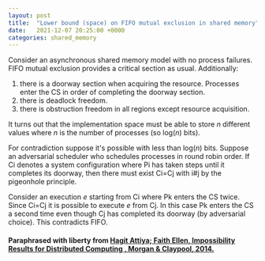 ```yaml
---
layout: post
title:  "Lower bound (space) on FIFO mutual exclusion in shared memory"
date:   2021-12-07 20:25:00 +0000
categories: shared_memory
---
```


Consider an asynchronous shared memory model with no process failures. FIFO mutual exclusion provides a critical section as usual. Additionally:

1. there is a doorway section when acquiring the resource. Processes enter the CS in order of completing the doorway section.
2. there is deadlock freedom.
3. there is obstruction freedom in all regions except resource acquisition.

It turns out that the implementation space must be able to store _n_ different values where _n_ is the number of processes (so log(_n_) bits).

For contradiction suppose it's possible with less than log(_n_) bits. Suppose an adversarial scheduler who schedules processes in round robin order. If Ci denotes a system configuration where Pi has taken steps until it completes its doorway, then there must exist Ci=Cj with i#j by the pigeonhole principle.

Consider an execution _e_ starting from Ci where Pk enters the CS twice. Since Ci=Cj it is possible to execute _e_ from Cj. In this case Pk enters the CS a second time even though Cj has completed its doorway (by adversarial choice). This contradicts FIFO.

#### Paraphrased with liberty from [Hagit Attiya; Faith Ellen, Impossibility Results for Distributed Computing , Morgan & Claypool, 2014.](https://ieeexplore.ieee.org/document/6855592/)
